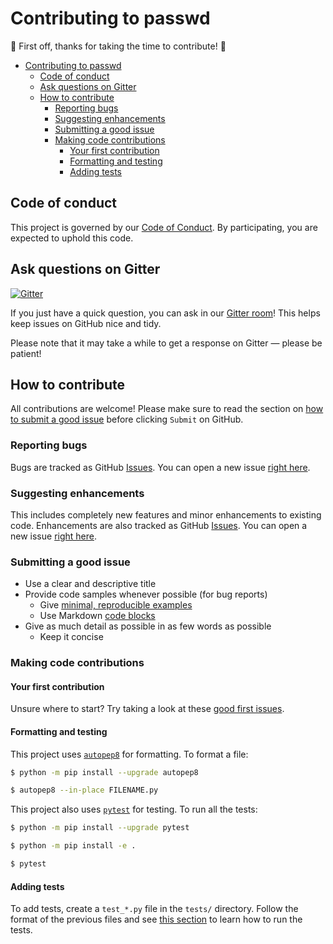 # Contributing to passwd
:tada: First off, thanks for taking the time to contribute! :tada:

- [Contributing to passwd](#contributing-to-passwd)
  - [Code of conduct](#code-of-conduct)
  - [Ask questions on Gitter](#ask-questions-on-gitter)
  - [How to contribute](#how-to-contribute)
    - [Reporting bugs](#reporting-bugs)
    - [Suggesting enhancements](#suggesting-enhancements)
    - [Submitting a good issue](#submitting-a-good-issue)
    - [Making code contributions](#making-code-contributions)
      - [Your first contribution](#your-first-contribution)
      - [Formatting and testing](#formatting-and-testing)
      - [Adding tests](#adding-tests)

## Code of conduct
This project is governed by our [Code of Conduct](CODE_OF_CONDUCT.md). By participating, you are expected to uphold this code.

## Ask questions on Gitter
[![Gitter](https://badges.gitter.im/bsoyka/passwd.svg)](https://gitter.im/bsoyka/passwd)

If you just have a quick question, you can ask in our [Gitter room](https://gitter.im/bsoyka/passwd)! This helps keep issues on GitHub nice and tidy.

Please note that it may take a while to get a response on Gitter &mdash; please be patient!

## How to contribute
All contributions are welcome! Please make sure to read the section on [how to submit a good issue](#submitting-a-good-issue) before clicking `Submit` on GitHub.

### Reporting bugs
Bugs are tracked as GitHub [Issues](https://guides.github.com/features/issues/). You can open a new issue [right here](https://github.com/bsoyka/passwd/issues/new/choose).

### Suggesting enhancements
This includes completely new features and minor enhancements to existing code. Enhancements are also tracked as GitHub [Issues](https://guides.github.com/features/issues/). You can open a new issue [right here](https://github.com/bsoyka/passwd/issues/new/choose).

### Submitting a good issue
- Use a clear and descriptive title
- Provide code samples whenever possible (for bug reports)
  - Give [minimal, reproducible examples](https://stackoverflow.com/help/minimal-reproducible-example)
  - Use Markdown [code blocks](https://docs.github.com/en/github/writing-on-github/basic-writing-and-formatting-syntax#quoting-code)
- Give as much detail as possible in as few words as possible
  - Keep it concise

### Making code contributions

#### Your first contribution
Unsure where to start? Try taking a look at these [good first issues](https://github.com/bsoyka/passwd/labels/good%20first%20issue).

#### Formatting and testing
This project uses [`autopep8`](https://pypi.org/project/autopep8/) for formatting. To format a file:

```sh
$ python -m pip install --upgrade autopep8

$ autopep8 --in-place FILENAME.py
```

This project also uses [`pytest`](https://pypi.org/project/pytest/) for testing. To run all the tests:

```sh
$ python -m pip install --upgrade pytest

$ python -m pip install -e .

$ pytest
```

#### Adding tests
To add tests, create a `test_*.py` file in the `tests/` directory. Follow the format of the previous files and see [this section](#formatting-and-testing) to learn how to run the tests.